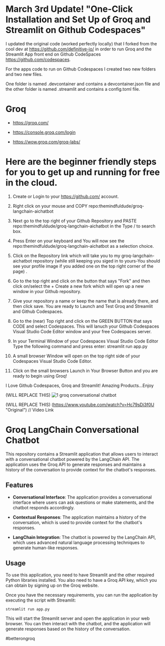 # March 3rd Update! "One-Click Installation and Set Up of Groq and Streamlit on Github Codespaces" 

I updated the original code (worked perfectly locally) that I forked from the cool dev at https://github.com/definitive-io/ in order to run Groq and the Streamlit App front end on Github CodeSpaces https://github.com/codespaces.  

For the apps code to run on Github Codespaces I created two new folders and two new files.  

One folder is named .devcontainer and contains a devcontainer.json file and the other folder is named .streamlit and contains a config.toml file.  

# Groq
- https://groq.com/

- https://console.groq.com/login

- https://wow.groq.com/groq-labs/

# Here are the beginner friendly steps for you to get up and running for free in the cloud. 

1.  Create or Login to your https://github.com/ account.  

2.  Right click on your mouse and COPY repo:themindfuldude/groq-langchain-aichatbot

3.  Next go to the top right of your Github Repository and PASTE repo:themindfuldude/groq-langchain-aichatbot in the Type / to search box.
  
4.  Press Enter on your keyboard and You will now see the repo:themindfuldude/groq-langchain-aichatbot as a selection choice.
   
5.  Click on the Repository link which will take you to my groq-langchain-aichatbot repository (while still keeping you siged in to yours-You should see your profile image if you added one on the top right corner of the page) .
 
7.  Go to the top right and click on the button that says "Fork" and then click on/select the + Create a new fork which will open up a new window in your Github repository. 

8.  Give your repository a name or keep the name that is already there, and then click save.  You are ready to Launch and Test  Groq and Streamlit and Github Codespaces.
   
9.  Go to the (near) Top right and click on the GREEN BUTTON that says CODE and select Codespaces.  This will lanuch your Github Codespaces Visual Studio Code Editor window and your free Codespaces server.
    
10. In your Terminal Window of your Codespaces Visual Studio Code Editor Type the following command and press enter: streamlit run app.py

11. A small browser Window will open on the top right side of your Codespaces Visual Studio Code Editor.
    
12. Click on the small browsers Launch in Your Browser Button and you are ready to begin using Groq!  

I Love Github Codespaces, Groq and Streamlit!  Amazing Products...Enjoy


(WILL REPLACE THIS) ![1 groq conversational chatbot](https://github.com/themindfuldude/groq-langchain-aichatbot/assets/130063458/0a6f2bac-ba17-429b-b773-dc0561df776f)


(WILL REPLACE THIS) (https://www.youtube.com/watch?v=Hc79sDi3f0U "Original")    // Video Link

# Groq LangChain Conversational Chatbot

This repository contains a Streamlit application that allows users to interact with a conversational chatbot powered by the LangChain API. The application uses the Groq API to generate responses and maintains a history of the conversation to provide context for the chatbot's responses.

## Features

- **Conversational Interface**: The application provides a conversational interface where users can ask questions or make statements, and the chatbot responds accordingly.

- **Contextual Responses**: The application maintains a history of the conversation, which is used to provide context for the chatbot's responses.

- **LangChain Integration**: The chatbot is powered by the LangChain API, which uses advanced natural language processing techniques to generate human-like responses.

## Usage

To use this application, you need to have Streamlit and the other required Python libraries installed. You also need to have a Groq API key, which you can obtain by signing up on the Groq website.

Once you have the necessary requirements, you can run the application by executing the script with Streamlit:

```shell
streamlit run app.py
```

This will start the Streamlit server and open the application in your web browser. You can then interact with the chatbot, and the application will generate responses based on the history of the conversation.

#betterongroq
